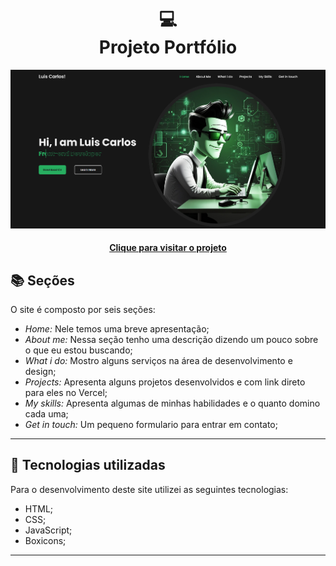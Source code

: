 <h1 align="center">
  💻<br>Projeto Portfólio
</h1>

![Resultado final do projeto](assets/img/preview.png)

<h4 align="center"><a href="https://portfolio-project-chi-lake.vercel.app">Clique para visitar o projeto</a></h4>

## 📚 Seções

O site é composto por seis seções:

- *Home:* Nele temos uma breve apresentação;
- *About me:* Nessa seção tenho uma descrição dizendo um pouco sobre o que eu estou buscando;
- *What i do:* Mostro alguns serviços na área de desenvolvimento e design;
- *Projects:* Apresenta alguns projetos desenvolvidos e com link direto para eles no Vercel;
- *My skills:* Apresenta algumas de minhas habilidades e o quanto domino cada uma;
- *Get in touch:* Um pequeno formulario para entrar em contato;

---

## 💼 Tecnologias utilizadas

Para o desenvolvimento deste site utilizei as seguintes tecnologias:

- HTML;
- CSS;
- JavaScript;
- Boxicons;

---
